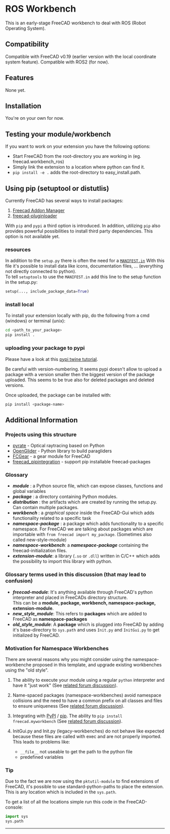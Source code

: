 # ROS Workbench

This is an early-stage FreeCAD workbench to deal with ROS (Robot Operating System).

## Compatibility

Compatible with FreeCAD v0.19 (earlier version with the local coordinate system feature). Compatible with ROS2 (for now).


## Features

None yet.

## Installation

You're on your own for now.


## Testing your module/workbench

If you want to work on your extension you have the following options:

- Start FreeCAD from the root-directory you are working in (eg. freecad.workbench_ros)
- Simply link the extension to a location where python can find it.
- `pip install -e .` adds the root-directory to easy_install.path.

## Using pip (setuptool or distutlis)

Currently FreeCAD has several ways to install packages: 
1. [Freecad Addon Manager][AddonManager] 
2. [freecad-pluginloader][pluginloader]  

With `pip` and `pypi` a third option is introduced. In addition, utilizing `pip` also provides powerful possibilities to install third party dependencies. This option is not available yet.


### resources

In addition to the `setup.py` there is often the need for a [`MANIFEST.in`][MANIFEST] With this file it's possible to install data like icons, documentation files, ... (everything not directly connected to python).  
To tell `setuptools` to use the `MANIFEST.in` add this line to the setup function in the setup.py:

```python
setup(..., include_package_data=True)
```


### install local

To install your extension locally with pip, do the following from a cmd (windows) or terminal (unix):

```bash
cd <path_to_your_package>
pip install .
```

### uploading your package to pypi

Please have a look at this [pypi twine tutorial][twine].

Be careful with version-numbering. It seems pypi doesn't allow to upload a package with a version smaller then the biggest version of the package uploaded. This seems to be true also for deleted packages and deleted versions.

Once uploaded, the package can be installed with:

```bash
pip install <package-name>
```

## Additional Information

### Projects using this structure

- [pyrate][pyrate] - Optical raytracing based on Python  
- [OpenGlider][OpenGlider] - Python library to build paragliders
- [FCGear][FCGear] - a gear module for FreeCAD
- [freecad_pipintegration][FC_pipintegration] - support pip installable freecad-packages

### Glossary

- **_module_** : a Python source file, which can expose classes, functions and global variables
- **_package_** : a directory containing Python modules.
- **_distribution_** : the artifacts which are created by running the setup.py. Can contain multiple packages.
- **_workbench_** : a _graphical space_ inside the FreeCAD-Gui which adds functionality related to a specific task
- **_namespace-package_** : a package which adds functionality to a specific namespace. For FreeCAD we are talking about packages which are importable with `from freecad import my_package`. (Sometimes also called new-style-module)
- **_namespace-workbench_**: a **_namespace-package_** containing the freecad-initialization files.
- **_extension-module_**: a library (`.so` or `.dll`) written in C/C++ which adds the possibility to import this library with python.

### Glossary terms used in this discussion (that may lead to confusion)

- **_freecad-module_**: It's anything available through FreeCAD's python interpreter and placed in FreeCADs directory structure.  
This can be a **module, package, workbench, namespace-package, extension-module**.
- **_new_style_module_**: This refers to **packages** which are added to FreeCAD as **namespace-packages**
- **_old_style_module_**: A **package** which is plugged into FreeCAD by adding it's base-directory to `sys.path` and uses `Init.py` and `InitGui.py` to get initialized by FreeCAD.

### Motivation for Namespace Workbenches
There are several reasons why you might consider using the namespace-workbenche proposed in this template, and upgrade existing workbenches using the "old style".

1. The ability to execute your module using a regular `python` interpreter and have it "just work" (See [related forum discussion](https://forum.freecadweb.org/viewtopic.php?f=8&t=40749#p346331)).

2. Name-spaced packages (namespace-workbenches) avoid namespace collisions and the need to have a common prefix on all classes and files to ensure uniqueness (See [related forum discussion](https://forum.freecadweb.org/viewtopic.php?f=23&t=38593&p=345439#p345437)).

3. Integrating with [PyPI](https://pypi.org/) / [pip](https://pip.pypa.io/en/stable/). The ability to `pip install freecad.myworkbench` (See [related forum discussion](https://forum.freecadweb.org/viewtopic.php?f=10&t=38476&p=326444#p326574)).

4. InitGui.py and Init.py (legacy-workbenches) do not behave like expected because these files are called with exec and are not properly imported. This leads to problems like:
   - `__file__` not useable to get the path to the python file
   - predefined variables

### Tip

Due to the fact we are now using the `pktutil-module` to find extensions of FreeCAD, it's possible to use standard-python-paths to place the extension. This is any location which is included in the `sys.path`.  

To get a list of all the locations simple run this code in the FreeCAD-console:

```python
import sys
sys.path
```

--------------------------------------------------------------------------------

[AddonManager]: https://github.com/FreeCAD/FreeCAD-addons
[pluginloader]: https://github.com/microelly2/freecad-pluginloader
[setuptools]: https://setuptools.readthedocs.io/en/latest/
[MANIFEST]: https://docs.python.org/2/distutils/sourcedist.html#commands
[twine]: https://pypi.python.org/pypi/twine
[pyrate]: https://github.com/mess42/pyrate
[OpenGlider]: https://github.com/booya-at/OpenGlider
[FCGear]: https://github.com/looooo/FCGear
[FC_pipintegration]: https://github.com/looooo/freecad_pipintegration
